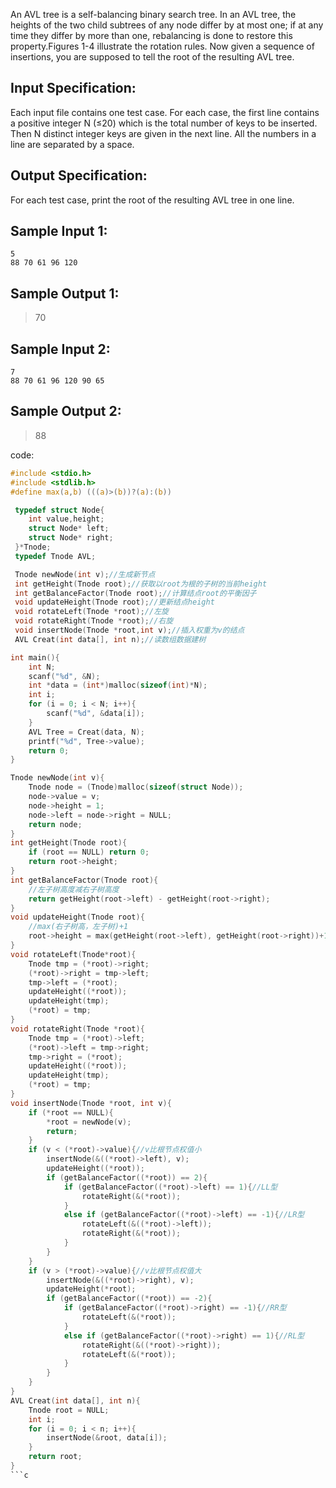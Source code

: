An AVL tree is a self-balancing binary search tree. In an AVL tree, the heights of the two child subtrees of any node differ by at most one; if at any time they differ by more than one, rebalancing is done to restore this property.Figures 1-4 illustrate the rotation rules.
Now given a sequence of insertions, you are supposed to tell the root of the resulting AVL tree.
## Input Specification:
Each input file contains one test case. For each case, the first line contains a positive integer N (≤20) which is the total number of keys to be inserted. 
Then N distinct integer keys are given in the next line. 
All the numbers in a line are separated by a space.
## Output Specification:
For each test case, print the root of the resulting AVL tree in one line.

## Sample Input 1:
```
5
88 70 61 96 120
```
## Sample Output 1:
>70
## Sample Input 2:
```
7
88 70 61 96 120 90 65
```
## Sample Output 2:
>88

code:
```c
#include <stdio.h>
#include <stdlib.h>
#define max(a,b) (((a)>(b))?(a):(b))

 typedef struct Node{ 
	int value,height; 
	struct Node* left;     
	struct Node* right;  
 }*Tnode;
 typedef Tnode AVL;

 Tnode newNode(int v);//生成新节点
 int getHeight(Tnode root);//获取以root为根的子树的当前height
 int getBalanceFactor(Tnode root);//计算结点root的平衡因子
 void updateHeight(Tnode root);//更新结点height
 void rotateLeft(Tnode *root);//左旋
 void rotateRight(Tnode *root);//右旋
 void insertNode(Tnode *root,int v);//插入权重为v的结点
 AVL Creat(int data[], int n);//读数组数据建树 

int main(){
	int N;
	scanf("%d", &N);
	int *data = (int*)malloc(sizeof(int)*N);
	int i;
	for (i = 0; i < N; i++){
		scanf("%d", &data[i]);
	}
	AVL Tree = Creat(data, N);
	printf("%d", Tree->value);
	return 0;
}

Tnode newNode(int v){
	Tnode node = (Tnode)malloc(sizeof(struct Node));
	node->value = v;
	node->height = 1;
	node->left = node->right = NULL;
	return node;
}
int getHeight(Tnode root){
	if (root == NULL) return 0;
	return root->height;
}
int getBalanceFactor(Tnode root){
	//左子树高度减右子树高度
	return getHeight(root->left) - getHeight(root->right);
}
void updateHeight(Tnode root){
	//max(右子树高，左子树)+1
	root->height = max(getHeight(root->left), getHeight(root->right))+1;
}
void rotateLeft(Tnode*root){
	Tnode tmp = (*root)->right;
	(*root)->right = tmp->left;
	tmp->left = (*root);
	updateHeight((*root));
	updateHeight(tmp);
	(*root) = tmp;
}
void rotateRight(Tnode *root){
	Tnode tmp = (*root)->left;
	(*root)->left = tmp->right;
	tmp->right = (*root);
	updateHeight((*root));
	updateHeight(tmp);
	(*root) = tmp;
}
void insertNode(Tnode *root, int v){
	if (*root == NULL){
		*root = newNode(v);
		return;
	}
	if (v < (*root)->value){//v比根节点权值小
		insertNode(&((*root)->left), v);
		updateHeight((*root));
		if (getBalanceFactor((*root)) == 2){
			if (getBalanceFactor((*root)->left) == 1){//LL型
				rotateRight(&(*root));
			}
			else if (getBalanceFactor((*root)->left) == -1){//LR型
				rotateLeft(&((*root)->left));
				rotateRight(&(*root));
			}
		}
	}
	if (v > (*root)->value){//v比根节点权值大
		insertNode(&((*root)->right), v);
		updateHeight(*root);
		if (getBalanceFactor((*root)) == -2){
			if (getBalanceFactor((*root)->right) == -1){//RR型
				rotateLeft(&(*root));
			}
			else if (getBalanceFactor((*root)->right) == 1){//RL型
				rotateRight(&((*root)->right));
				rotateLeft(&(*root));
			}
		}
	}
}
AVL Creat(int data[], int n){
	Tnode root = NULL;
	int i;
	for (i = 0; i < n; i++){
		insertNode(&root, data[i]);
	}
	return root;
}
```c
